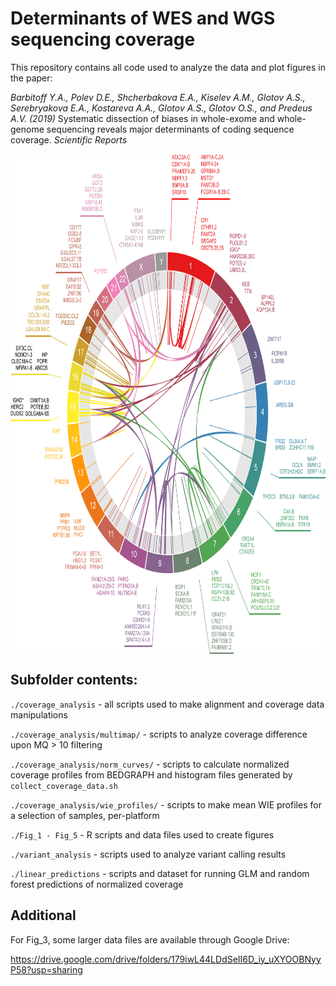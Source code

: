 # Determinants of WES and WGS sequencing coverage 

This repository contains all code used to analyze the data and plot figures in the paper:

*Barbitoff Y.A., Polev D.E., Shcherbakova E.A., Kiselev A.M., Glotov A.S., Serebryakova E.A., Kostareva A.A., Glotov A.S., Glotov O.S., and Predeus A.V. (2019)* Systematic dissection of biases in whole-exome and whole-genome sequencing reveals major determinants of coding sequence coverage. *Scientific Reports*

<img align="center" width="800" height="800" src="https://github.com/bioinf/weswgs/blob/master/img/circa1.png">



## Subfolder contents:

`./coverage_analysis` - all scripts used to make alignment and coverage data manipulations

`./coverage_analysis/multimap/` - scripts to analyze coverage difference upon MQ > 10 filtering
    
`./coverage_analysis/norm_curves/` - scripts to calculate normalized coverage profiles from BEDGRAPH and histogram files generated by `collect_coverage_data.sh`
    
`./coverage_analysis/wie_profiles/` - scripts to make mean WIE profiles for a selection of samples, per-platform

`./Fig_1 - Fig_5` - R scripts and data files used to create figures

`./variant_analysis` - scripts used to analyze variant calling results

`./linear_predictions` - scripts and dataset for running GLM and random forest predictions of normalized coverage

## Additional 

For Fig_3, some larger data files are available through Google Drive:

https://drive.google.com/drive/folders/179iwL44LDdSeII6D_iy_uXYOOBNyyP58?usp=sharing
